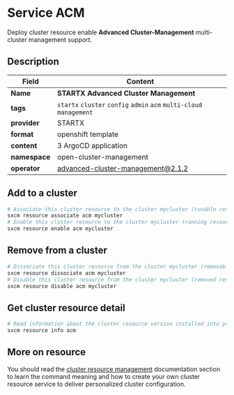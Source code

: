 # Service ACM

Deploy cluster resource enable **Advanced Cluster-Management** multi-cluster management support.

## Description

| Field         | Content                                                              |
| ------------- | -------------------------------------------------------------------- |
| **Name**      | **STARTX Advanced Cluster Management**                               |
| **tags**      | `startx` `cluster` `config` `admin` `acm` `multi-cloud` `management` |
| **provider**  | STARTX                                                               |
| **format**    | openshift template                                                   |
| **content**   | 3 ArgoCD application                                                 |
| **namespace** | open-cluster-management                                              |
| **operator**  | advanced-cluster-management@2.1.2                                    |

## Add to a cluster

```bash
# Associate this cluster resource to the cluster mycluster (runable resource)
sxcm resource associate acm mycluster
# Enable this cluster resource to the cluster mycluster (running resource)
sxcm resource enable acm mycluster
```

## Remove from a cluster

```bash
# Dissociate this cluster resource from the cluster mycluster (removable resource)
sxcm resource dissociate acm mycluster
# Disable this cluster resource from the cluster mycluster (removed resource)
sxcm resource disable acm mycluster
```

## Get cluster resource detail

```bash
# Read information about the cluster resource version installed into your host (local)
sxcm resource info acm
```

## More on resource

You should read the [cluster resource management](../../4-cluster-resources) documentation section to learn the command
meaning and how to create your own cluster resource service to deliver personalized cluster configuration.
